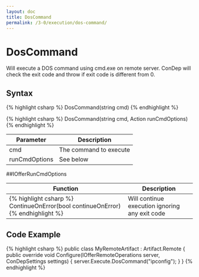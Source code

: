 ```yaml
---
layout: doc
title: DosCommand
permalink: /3-0/execution/dos-command/
---
```


DosCommand
==========

Will execute a DOS command using cmd.exe on remote server. ConDep will check the exit code and throw if exit code is different from 0.

## Syntax

{% highlight csharp %}
DosCommand(string cmd)
{% endhighlight %}

{% highlight csharp %}
DosCommand(string cmd, Action<IOfferRunCmdOptions> runCmdOptions)
{% endhighlight %}

<table>
	<thead>
		<tr>
			<th>Parameter</th>
			<th>Description</th>
		</tr>
	</thead>
	<tbody>
		<tr>
			<td>cmd</td>
			<td>The command to execute</td>
		</tr>
		<tr>
			<td>runCmdOptions</td>
			<td>See below</td>
		</tr>
	</tbody>
</table>

##IOfferRunCmdOptions

<table>
	<thead>
		<tr>
			<th>Function</th>
			<th>Description</th>
		</tr>
	</thead>
	<tbody>
		<tr>
			<td>
{% highlight csharp %}
ContinueOnError(bool continueOnError)
{% endhighlight %}
			</td>
			<td>
				Will continue execution ignoring any exit code
			</td>
		</tr>
	</tbody>
</table>

## Code Example

{% highlight csharp %}
public class MyRemoteArtifact : Artifact.Remote
{
  public override void Configure(IOfferRemoteOperations server, ConDepSettings settings)
  {
    server.Execute.DosCommand("ipconfig");
  }
}
{% endhighlight %}
